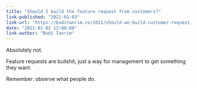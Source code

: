 ```yaml
---
title: "Should I build the feature request from customers?"
link-published: "2021-01-03"
link-url: "https://buditanrim.co/2021/should-we-build-customer-request/"
date: "2021-01-02 12:00:00"
link-author: "Budi Tanrim"
---
```



Absolutely not.

Feature requests are bullshit, just a way for management to get something they want.

Remember: observe what people _do_.
